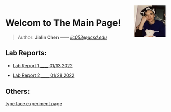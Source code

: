 <img style="float: right;" src="selfie.jpg" alt = "selfie" width = "100"/>

# Welcom to The Main Page!

> Author: **Jialin Chen** —— *jic053@ucsd.edu*

## Lab Reports:

* [Lab Report 1 ____ 01/13 2022](lab-report-1-week-2.md)

* [Lab Report 2 ____ 01/28 2022](lab-report-2-week-2.md)

## Others:

[type face experiment page](format_experiment.md)
